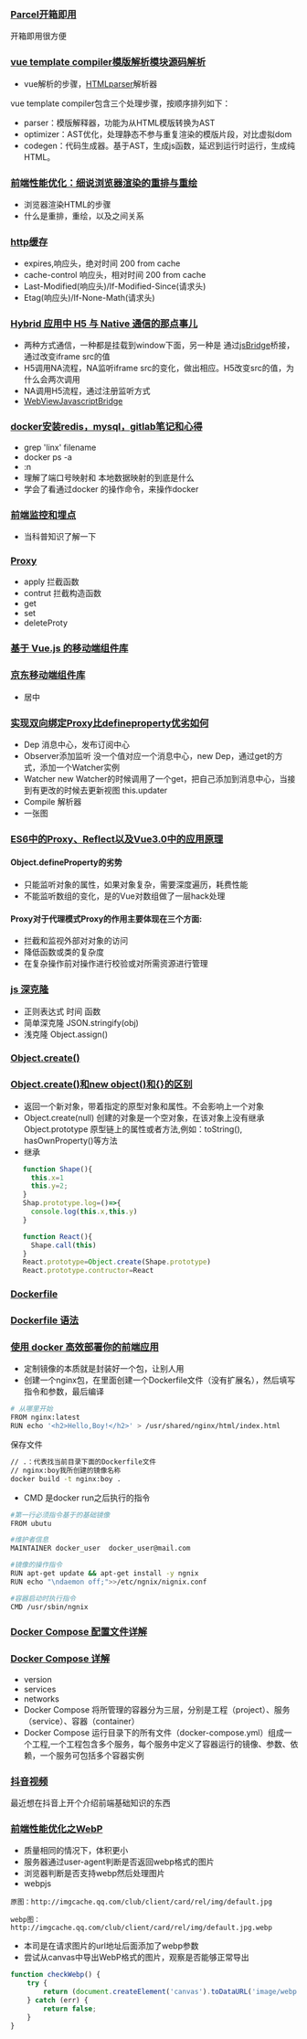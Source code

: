 ### [Parcel开箱即用](https://parceljs.org/getting_started.html)
开箱即用很方便

### [vue template compiler模版解析模块源码解析](https://blog.csdn.net/u014787301/article/details/85842963)
- vue解析的步骤，[HTMLparser](http://erik.eae.net/simplehtmlparser/)解析器

vue template compiler包含三个处理步骤，按顺序排列如下：
- parser：模版解释器，功能为从HTML模版转换为AST
- optimizer：AST优化，处理静态不参与重复渲染的模版片段，对比虚拟dom
- codegen：代码生成器。基于AST，生成js函数，延迟到运行时运行，生成纯HTML。

### [前端性能优化：细说浏览器渲染的重排与重绘](http://www.imooc.com/article/45936)
- 浏览器渲染HTML的步骤
- 什么是重排，重绘，以及之间关系

### [http缓存](https://mp.weixin.qq.com/s/vI2bxaFsFSB5rGC4Bkr8vQ)
- expires,响应头，绝对时间  200  from cache
- cache-control 响应头，相对时间 200  from cache
- Last-Modified(响应头)/If-Modified-Since(请求头)
- Etag(响应头)/If-None-Math(请求头)


### [Hybrid 应用中 H5 与 Native 通信的那点事儿](https://mp.weixin.qq.com/s/bq_i1KONEvmz5tZ2obKC5Q)
- 两种方式通信，一种都是挂载到window下面，另一种是 通过[jsBridge](https://github.com/lzyzsd/JsBridge)桥接，通过改变iframe src的值
- H5调用NA流程，NA监听iframe src的变化，做出相应。H5改变src的值，为什么会两次调用
- NA调用H5流程，通过注册监听方式
- [WebViewJavascriptBridge](https://github.com/marcuswestin/WebViewJavascriptBridge)


### [docker安装redis，mysql，gitlab笔记和心得](../../docs/docker/README.md)
- grep 'linx' filename
- docker ps -a
- :n
- 理解了端口号映射和 本地数据映射的到底是什么
- 学会了看通过docker 的操作命令，来操作docker


### [前端监控和埋点](https://juejin.im/post/5e9052916fb9a03c9843284f?utm_source=gold_browser_extension)
- 当科普知识了解一下



### [Proxy](https://developer.mozilla.org/zh-CN/docs/Web/JavaScript/Reference/Global_Objects/Proxy#%E7%A4%BA%E4%BE%8B)
- apply 拦截函数
- contrut 拦截构造函数
- get
- set
- deleteProty

### [基于 Vue.js 的移动端组件库](http://mint-ui.github.io/#!/zh-cn)
### [京东移动端组件库](http://nutui.jd.com/#/Button)
- 居中

### [实现双向绑定Proxy比defineproperty优劣如何](https://www.jianshu.com/p/2df6dcddb0d7)
- Dep 消息中心，发布订阅中心
- Observer添加监听 没一个值对应一个消息中心，new Dep，通过get的方式，添加一个Watcher实例
- Watcher new Watcher的时候调用了一个get，把自己添加到消息中心，当接到有更改的时候去更新视图 this.updater
- Compile 解析器
- 一张图

### [ES6中的Proxy、Reflect以及Vue3.0中的应用原理](https://blog.csdn.net/Creabine/article/details/87811207)
#### Object.defineProperty的劣势
- 只能监听对象的属性，如果对象复杂，需要深度遍历，耗费性能
- 不能监听数组的变化，是的Vue对数组做了一层hack处理
#### Proxy对于代理模式Proxy的作用主要体现在三个方面:
- 拦截和监视外部对对象的访问
- 降低函数或类的复杂度
- 在复杂操作前对操作进行校验或对所需资源进行管理

### [js 深克隆](https://blog.csdn.net/lyt_angularjs/article/details/86599820)
- 正则表达式  时间  函数
- 简单深克隆 JSON.stringify(obj)
- 浅克隆 Object.assign()

### [Object.create()](https://developer.mozilla.org/zh-CN/docs/Web/JavaScript/Reference/Global_Objects/Object/create)
### [Object.create()和new object()和{}的区别](https://www.cnblogs.com/leijee/p/7490822.html)
- 返回一个新对象，带着指定的原型对象和属性。不会影响上一个对象
- Object.create(null) 创建的对象是一个空对象，在该对象上没有继承 Object.prototype 原型链上的属性或者方法,例如：toString(), hasOwnProperty()等方法
- 继承
```javascript
   function Shape(){
     this.x=1
     this.y=2;
   }
   Shap.prototype.log=()=>{
     console.log(this.x,this.y)
   }

   function React(){
     Shape.call(this)
   }
   React.prototype=Object.create(Shape.prototype)
   React.prototype.contructor=React
```

### [Dockerfile](https://www.cnblogs.com/boshen-hzb/p/6400272.html)
### [Dockerfile 语法](https://www.jianshu.com/p/5f4b1ade9dfc)
### [使用 docker 高效部署你的前端应用](https://mp.weixin.qq.com/s/ykyqb2clrYsWkCvR4k3KYA)
- 定制镜像的本质就是封装好一个包，让别人用
- 创建一个nginx包，在里面创建一个Dockerfile文件（没有扩展名），然后填写指令和参数，最后编译
``` bash
# 从哪里开始
FROM nginx:latest
RUN echo '<h2>Hello,Boy!</h2>' > /usr/shared/nginx/html/index.html
```
保存文件
```bash
// .：代表找当前目录下面的Dockerfile文件
// nginx:boy我所创建的镜像名称
docker build -t nginx:boy .
```
- CMD 是docker run之后执行的指令
```bash
#第一行必须指令基于的基础镜像
FROM ubutu

#维护者信息
MAINTAINER docker_user  docker_user@mail.com

#镜像的操作指令
RUN apt-get update && apt-get install -y ngnix 
RUN echo "\ndaemon off;">>/etc/ngnix/nignix.conf

#容器启动时执行指令
CMD /usr/sbin/ngnix
```
### [Docker Compose 配置文件详解](https://www.jianshu.com/p/2217cfed29d7)
### [Docker Compose 详解](https://www.jianshu.com/p/658911a8cff3)
- version
- services
- networks
- Docker Compose 将所管理的容器分为三层，分别是工程（project）、服务（service）、容器（container）
- Docker Compose 运行目录下的所有文件（docker-compose.yml）组成一个工程,一个工程包含多个服务，每个服务中定义了容器运行的镜像、参数、依赖，一个服务可包括多个容器实例

### [抖音视频](https://zhuanlan.zhihu.com/p/85262283)
最近想在抖音上开个介绍前端基础知识的东西

### [前端性能优化之WebP](https://www.jianshu.com/p/101b047c1146)
- 质量相同的情况下，体积更小
- 服务器通过user-agent判断是否返回webp格式的图片
- 浏览器判断是否支持webp然后处理图片
- webpjs
``` text
原图：http://imgcache.qq.com/club/client/card/rel/img/default.jpg

webp图：http://imgcache.qq.com/club/client/card/rel/img/default.jpg.webp
```
- 本司是在请求图片的url地址后面添加了webp参数
- 尝试从canvas中导出WebP格式的图片，观察是否能够正常导出
```javascript
function checkWebp() {
    try {
        return (document.createElement('canvas').toDataURL('image/webp').indexOf('data:image/webp') == 0);
    } catch (err) {
        return false;
    }
}
```

